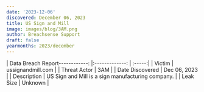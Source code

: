 ```yaml
---
date: '2023-12-06'
discovered: December 06, 2023
title: US Sign and Mill
image: images/blog/3AM.png
author: Breachsense Support
draft: false
yearmonths: 2023/december
---
```


| Data Breach Report------------:     |:-------------:    | :-----:|
| Victim      | ussignandmill.com      | 
| Threat Actor      | 3AM      | 
| Date Discovered      | Dec 06, 2023      | 
| Description      | US Sign and Mill is a sign manufacturing company.      | 
| Leak Size      | Unknown      | 


